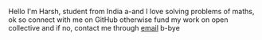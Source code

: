 Hello I'm Harsh, student from India a-and I love solving problems of maths, ok so connect with me on GitHub otherwise fund my work on open collective and if no, contact me through [email](mailto:hello.harshkd@gmail.com) b-bye
